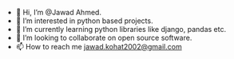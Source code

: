 - 👋 Hi, I’m @Jawad Ahmed.
- 👀 I’m interested in python based projects.
- 🌱 I’m currently learning python libraries like django, pandas etc.
- 💞️ I’m looking to collaborate on open source software.
- 📫 How to reach me jawad.kohat2002@gmail.com

<!---
Jawad-Ahmed2002/Jawad-Ahmed2002 is a ✨ special ✨ repository because its `README.md` (this file) appears on your GitHub profile.
You can click the Preview link to take a look at your changes.
--->
